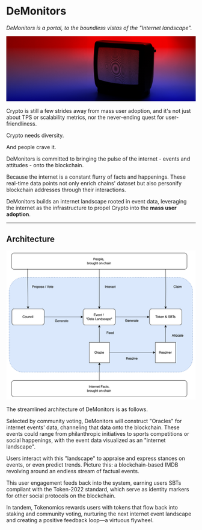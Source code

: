 # DeMonitors

*DeMonitors is a portal, to the boundless vistas of the "Internet landscape".*

![img](./docs/banner.jpg)

Crypto is still a few strides away from mass user adoption, and it's not just about TPS or scalability metrics, nor the never-ending quest for user-friendliness.

Crypto needs diversity.

And people crave it.

DeMonitors is committed to bringing the pulse of the internet - events and attitudes - onto the blockchain.

Because the internet is a constant flurry of facts and happenings. These real-time data points not only enrich chains' dataset but also personify blockchain addresses through their interactions.

DeMonitors builds an internet landscape rooted in event data, leveraging the internet as the infrastructure to propel Crypto into the **mass user adoption**.

---

## Architecture

![img](docs/architecture.png)

The streamlined architecture of DeMonitors is as follows.

Selected by community voting, DeMonitors will construct "Oracles" for internet events' data, channeling that data onto the blockchain. These events could range from philanthropic initiatives to sports competitions or social happenings, with the event data visualized as an "internet landscape".

Users interact with this "landscape" to appraise and express stances on events, or even predict trends. Picture this: a blockchain-based IMDB revolving around an endless stream of factual events.

This user engagement feeds back into the system, earning users SBTs compliant with the Token-2022 standard, which serve as identity markers for other social protocols on the blockchain.

In tandem, Tokenomics rewards users with tokens that flow back into staking and community voting, nurturing the next internet event landscape and creating a positive feedback loop—a virtuous flywheel.

